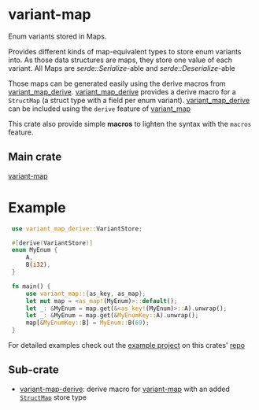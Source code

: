 # variant-map

Enum variants stored in Maps.

Provides different kinds of map-equivalent types to store enum variants into.
As those data structures are maps, they store one value of each variant.
All Maps are *serde::Serialize*-able and *serde::Deserialize*-able

Those maps can be generated easily using the derive macros from [variant_map_derive](/crates/variant-map-derive).
[variant_map_derive](/crates/variant-map-derive) provides a derive macro for a `StructMap` (a struct type with a field per enum variant).
[variant_map_derive](/crates/variant-map-derive) can be included using the `derive` feature of [variant_map](/crates/variant-map)


This crate also provide simple **macros** to lighten the syntax with the `macros` feature.

## Main crate
[variant-map](/crates/variant-map)

 # Example

```rust
 use variant_map_derive::VariantStore;

 #[derive(VariantStore)]
 enum MyEnum {
     A,
     B(i32),
 }

 fn main() {
     use variant_map::{as_key, as_map};
     let mut map = <as_map!(MyEnum)>::default();
     let _: &MyEnum = map.get(&<as_key!(MyEnum)>::A).unwrap();
     let _: &MyEnum = map.get(&MyEnumKey::A).unwrap();
     map[&MyEnumKey::B] = MyEnum::B(69);
 }
 ```

For detailed examples check out the [example project](https://github.com/mxyns/variant-map/tree/master/example) on this crates' [repo](https://github.com/mxyns/variant-map/)

## Sub-crate
* [variant-map-derive](/crates/variant-map-derive): derive macro for [variant-map](/crates/variant-map) with an added [`StructMap`](/crates/variant-map-derive/src/structs.rs) store type
